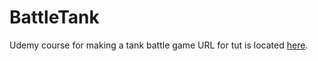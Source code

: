 # BattleTank
Udemy course for making a tank battle game
URL for tut is located [here](https://www.udemy.com/course/unrealcourse/learn/lecture/4843694).
